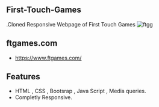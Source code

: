 ## First-Touch-Games
.Cloned Responsive Webpage of First Touch Games
![ftgg](https://github.com/Sajal-techie/First-Touch-Games/assets/147618636/c4dae67f-3bb7-408a-a6af-2a9c52320eb5)


## ftgames.com
- https://www.ftgames.com/

## Features 
- HTML , CSS , Bootsrap , Java Script , Media queries.
- Completly Responsive.
